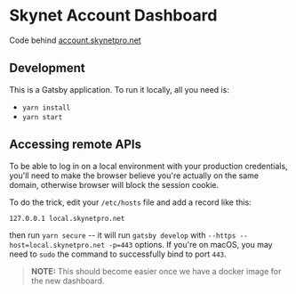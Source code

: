 # Skynet Account Dashboard

Code behind [account.skynetpro.net](https://account.skynetpro.net/)

## Development

This is a Gatsby application. To run it locally, all you need is:

- `yarn install`
- `yarn start`

## Accessing remote APIs

To be able to log in on a local environment with your production credentials, you'll need to make the browser believe you're actually on the same domain, otherwise browser will block the session cookie.

To do the trick, edit your `/etc/hosts` file and add a record like this:

```
127.0.0.1 local.skynetpro.net
```

then run `yarn secure` -- it will run `gatsby develop` with `--https --host=local.skynetpro.net -p=443` options.
If you're on macOS, you may need to `sudo` the command to successfully bind to port `443`.

> **NOTE:** This should become easier once we have a docker image for the new dashboard.

